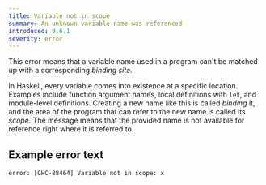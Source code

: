 ```yaml
---
title: Variable not in scope
summary: An unknown variable name was referenced
introduced: 9.6.1
severity: error
---
```


This error means that a variable name used in a program can't be matched up with a corresponding _binding site_.

In Haskell, every variable comes into existence at a specific location. Examples include function argument names, local definitions with `let`, and module-level definitions. Creating a new name like this is called _binding_ it, and the area of the program that can refer to the new name is called its _scope_. The message means that the provided name is not available for reference right where it is referred to.

## Example error text

```
error: [GHC-88464] Variable not in scope: x
```

